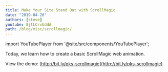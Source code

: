 ```yaml
---
title: Make Your Site Stand Out with ScrollMagic
date: "2019-04-26"
authors: [steve]
youtube: 8jtLCrvUddA
path: /blog/misc/scrollmagic/
---
```


import YouTubePlayer from '@site/src/components/YouTubePlayer';

<YouTubePlayer youtubeLink={frontmatter.youtube} />

Today, we learn how to create a basic ScrollMagic web animation.

<!--truncate-->

View the demo: [http://bit.ly/pks-scrollmagic](http://bit.ly/pks-scrollmagic)
